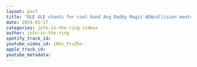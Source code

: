 ```yaml
---
layout: post
title: "OLE OLE chants for cool hand Ang Daddy Magic AEWcollision montreal"
date: 2024-01-17
categories: jofo-in-the-ring videos
author: jofo-in-the-ring
spotify_track_id: 
youtube_video_id: i0Vc_FcvZho
apple_track_id: 
youtube_metadata: 
---
```

